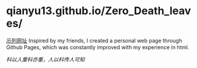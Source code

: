 # qianyu13.github.io/Zero_Death_leaves/
[示列网址](https://qianyu13.github.io/Zero_Death_leaves/)
Inspired by my friends, I created a personal web page through Github Pages, which was constantly improved with my experience in html.

*科以人重科亦重，人以科传人可知*
